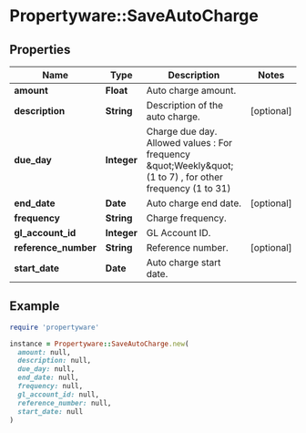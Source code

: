 # Propertyware::SaveAutoCharge

## Properties

| Name | Type | Description | Notes |
| ---- | ---- | ----------- | ----- |
| **amount** | **Float** | Auto charge amount. |  |
| **description** | **String** | Description of the auto charge. | [optional] |
| **due_day** | **Integer** | Charge due day. Allowed values : For frequency \&quot;Weekly\&quot; (1 to 7) , for other frequency (1 to 31) |  |
| **end_date** | **Date** | Auto charge end date. | [optional] |
| **frequency** | **String** | Charge frequency. |  |
| **gl_account_id** | **Integer** | GL Account ID. |  |
| **reference_number** | **String** | Reference number. | [optional] |
| **start_date** | **Date** | Auto charge start date. |  |

## Example

```ruby
require 'propertyware'

instance = Propertyware::SaveAutoCharge.new(
  amount: null,
  description: null,
  due_day: null,
  end_date: null,
  frequency: null,
  gl_account_id: null,
  reference_number: null,
  start_date: null
)
```

